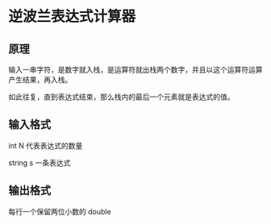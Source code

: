# 逆波兰表达式计算器

## 原理

输入一串字符，是数字就入栈，是运算符就出栈两个数字，并且以这个运算符运算
产生结果，再入栈。

如此往复，直到表达式结束，那么栈内的最后一个元素就是表达式的值。

## 输入格式

int N 代表表达式的数量

string s 一条表达式

## 输出格式

每行一个保留两位小数的 double